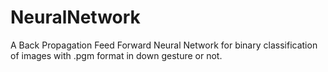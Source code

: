 # NeuralNetwork
A Back Propagation Feed Forward Neural Network for binary classification of images with .pgm format in down gesture or not.
